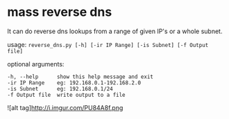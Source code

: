 # mass reverse dns
It can do reverse dns lookups from a range of given IP's or a whole subnet.

usage: `reverse_dns.py [-h] [-ir IP Range] [-is Subnet] [-f Output file]`

  optional arguments:
  
    -h, --help      show this help message and exit
    -ir IP Range    eg: 192.168.0.1-192.168.2.0
    -is Subnet      eg: 192.168.0.1/24
    -f Output file  write output to a file


![alt tag]http://i.imgur.com/PU84A8f.png
